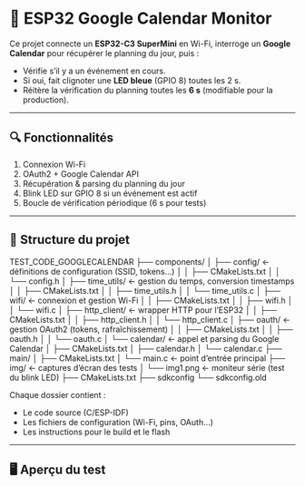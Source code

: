 # 📅 ESP32 Google Calendar Monitor

Ce projet connecte un **ESP32-C3 SuperMini** en Wi-Fi, interroge un **Google Calendar** pour récupérer le planning du jour, puis :

- Vérifie s’il y a un événement en cours.
- Si oui, fait clignoter une **LED bleue** (GPIO 8) toutes les 2 s.
- Réitère la vérification du planning toutes les **6 s** (modifiable pour la production).

---

## 🔍 Fonctionnalités

1. Connexion Wi-Fi  
2. OAuth2 + Google Calendar API  
3. Récupération & parsing du planning du jour  
4. Blink LED sur GPIO 8 si un événement est actif  
5. Boucle de vérification périodique (6 s pour tests)

---

## 📂 Structure du projet

TEST_CODE_GOOGLECALENDAR
├── components/
│ ├── config/ ← définitions de configuration (SSID, tokens…)
│ │ ├── CMakeLists.txt
│ │ └── config.h
│ ├── time_utils/ ← gestion du temps, conversion timestamps
│ │ ├── CMakeLists.txt
│ │ ├── time_utils.h
│ │ └── time_utils.c
│ ├── wifi/ ← connexion et gestion Wi-Fi
│ │ ├── CMakeLists.txt
│ │ ├── wifi.h
│ │ └── wifi.c
│ ├── http_client/ ← wrapper HTTP pour l’ESP32
│ │ ├── CMakeLists.txt
│ │ ├── http_client.h
│ │ └── http_client.c
│ ├── oauth/ ← gestion OAuth2 (tokens, rafraîchissement)
│ │ ├── CMakeLists.txt
│ │ ├── oauth.h
│ │ └── oauth.c
│ └── calendar/ ← appel et parsing du Google Calendar
│ ├── CMakeLists.txt
│ ├── calendar.h
│ └── calendar.c
├── main/
│ ├── CMakeLists.txt
│ └── main.c ← point d’entrée principal
├── img/ ← captures d’écran des tests
│ └── img1.png ← moniteur série (test du blink LED)
├── CMakeLists.txt
├── sdkconfig
└── sdkconfig.old

Chaque dossier contient :
- Le code source (C/ESP-IDF)
- Les fichiers de configuration (Wi-Fi, pins, OAuth…)
- Les instructions pour le build et le flash

---
## 🖥️ Aperçu du test

